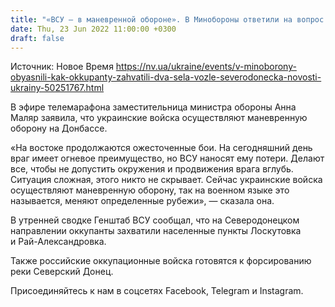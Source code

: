 ```yaml
---
title: "«ВСУ — в маневренной обороне». В Минобороны ответили на вопрос о захвате оккупантами двух населенных пунктов в Луганской области"
date: Thu, 23 Jun 2022 11:00:00 +0300
draft: false
---
```

Источник: Новое Время https://nv.ua/ukraine/events/v-minoborony-obyasnili-kak-okkupanty-zahvatili-dva-sela-vozle-severodonecka-novosti-ukrainy-50251767.html


 В эфире телемарафона заместительница министра обороны Анна Маляр заявила, что украинские войска осуществляют маневренную оборону на Донбассе.

«На востоке продолжаются ожесточенные бои. На сегодняшний день враг имеет огневое преимущество, но ВСУ наносят ему потери. Делают все, чтобы не допустить окружения и продвижения врага вглубь. Ситуация сложная, этого никто не скрывает. Сейчас украинские войска осуществляют маневренную оборону, так на военном языке это называется, меняют определенные рубежи», — сказала она.

В утренней сводке Генштаб ВСУ сообщал, что на Северодонецком направлении оккупанты захватили населенные пункты Лоскутовка и Рай-Александровка.

Также российские оккупационные войска готовятся к форсированию реки Северский Донец.

Присоединяйтесь к нам в соцсетях Facebook, Telegram и Instagram.

